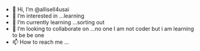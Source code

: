 - 👋 Hi, I’m @allisell4usai
- 👀 I’m interested in ...learning 
- 🌱 I’m currently learning ...sorting out 
- 💞️ I’m looking to collaborate on ...no one I am not coder but i am learning to be be one 
- 📫 How to reach me ...

<!---
allisell4usai/allisell4usai is a ✨ special ✨ repository because its `README.md` (this file) appears on your GitHub profile.
You can click the Preview link to take a look at your changes.
--->
